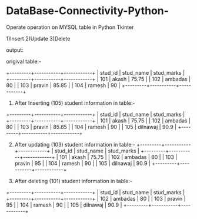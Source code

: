 # DataBase-Connectivity-Python-

Operate operation on MYSQL table in Python Tkinter

1)Insert
2)Update
3)Delete

output:

origival table:-

+---------+-----------+------------+
| stud_id | stud_name | stud_marks |
+---------+-----------+------------+
|     101 | akash     |      75.75 |
|     102 | ambadas   |         80 |
|     103 | pravin    |      85.85 |
|     104 | ramesh    |         90 |
+---------+-----------+------------+
 

1) After Inserting (105) student information in table:-

+---------+-----------+------------+
| stud_id | stud_name | stud_marks |
+---------+-----------+------------+
|     101 | akash     |      75.75 |
|     102 | ambadas   |         80 |
|     103 | pravin    |      85.85 |
|     104 | ramesh    |         90 |
|     105 | dilnawaj  |       90.9 |
+---------+-----------+------------+


2) After updating (103) student information in table:-
+---------+-----------+------------+
| stud_id | stud_name | stud_marks |
+---------+-----------+------------+
|     101 | akash     |      75.75 |
|     102 | ambadas   |         80 |
|     103 | pravin    |         95 |
|     104 | ramesh    |         90 |
|     105 | dilnawaj  |       90.9 |
+---------+-----------+------------+

3) After deleting (101) student information in table:-

+---------+-----------+------------+
| stud_id | stud_name | stud_marks |
+---------+-----------+------------+
|     102 | ambadas   |         80 |
|     103 | pravin    |         95 |
|     104 | ramesh    |         90 |
|     105 | dilnawaj  |       90.9 |
+---------+-----------+------------+
